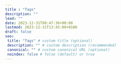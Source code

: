 ```yaml
---
title : "Tags"
description: ""
lead: ""
date: 2023-12-31T08:47:36+00:00
lastmod: 2023-12-31T13:45:09+0100
draft: false
seo:
 title: "Tags" # custom title (optional)
 description: "" # custom description (recommended)
 canonical: "" # custom canonical URL (optional)
 noindex: false # false (default) or true
---
```



